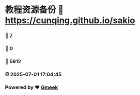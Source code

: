 # 教程资源备份 :link: https://cunqing.github.io/sakio 
### :page_facing_up: [7](https://cunqing.github.io/sakio/tag.html) 
### :speech_balloon: 0 
### :hibiscus: 5912 
### :alarm_clock: 2025-07-01 17:04:45 
### Powered by :heart: [Gmeek](https://github.com/Meekdai/Gmeek)
